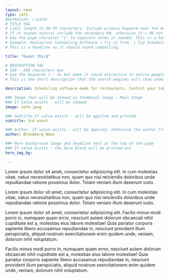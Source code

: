 ```yaml
---
layout: news
type: cat1
#permalink: /:path/
# TITLE TAG
# Limit length to 50-70 characters. Include primary keyword near the beginning of the the tag. 
# If it sounds natural include the secondary KW, otherwise it's OK not to have it.
# Use the pipe character "|" to separate terms if needed. This is a headline and should be compelling
# Example: Restaurant Scheduling Software | Try it Free. | Zip Schedules
# This is a headline so it should sound compelling.  

title: "Event third"

# DESCRIPTION TAG
# 160 - 250 characters max.  
# Use the keywords 1 - 2x but make it sound attractive to entice people to click on the link.
# This is the short description that the search engines will show under the page link that is displayed.

description: Scheduling software made for restaurants. Control your labor costs, communicate with staff and keep everyone in-the-loop with a free mobile apps.

### Image that will be showed as thumbnail image - Main Image
### If value exists - will be showed
image: cafe.jpeg

### Subtitle.If value exists - will be applied and printed.
subtitle: 3rd event

### Author. If value exists - will be applied, otherwise the author from config.yml will be used
author: Bloomberg News

### Hero background image and headline text at the top of the page
### If value exists - the hero block will be printed out
hero_img_bg:

---
```


Lorem ipsum dolor sit amet, consectetur adipisicing elit. In cum molestias vitae, natus necessitatibus non, quam quo nisi reiciendis doloribus unde repudiandae ratione possimus dolor. Totam veniam illum deserunt iusto.

Lorem ipsum dolor sit amet, consectetur adipisicing elit. In cum molestias vitae, natus necessitatibus non, quam quo nisi reiciendis doloribus unde repudiandae ratione possimus dolor. Totam veniam illum deserunt iusto.

Lorem ipsum dolor sit amet, consectetur adipisicing elit. Facilis minus modi porro in, numquam quam error, nesciunt autem dolorum obcaecati nihil cupiditate est a, molestias eius labore molestiae! Quia pariatur corporis sapiente libero accusamus repudiandae in, nesciunt provident illum perspiciatis, aliquid nostrum exercitationem enim quidem unde, veniam, dolorum nihil voluptatum.

Facilis minus modi porro in, numquam quam error, nesciunt autem dolorum obcaecati nihil cupiditate est a, molestias eius labore molestiae! Quia pariatur corporis sapiente libero accusamus repudiandae in, nesciunt provident illum perspiciatis, aliquid nostrum exercitationem enim quidem unde, veniam, dolorum nihil voluptatum.
